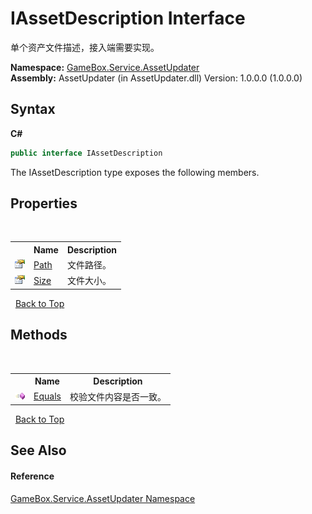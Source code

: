 # IAssetDescription Interface
 

单个资产文件描述，接入端需要实现。

**Namespace:**&nbsp;<a href="45b2d3e6-eefd-ba09-ac09-d0f384ac18e9">GameBox.Service.AssetUpdater</a><br />**Assembly:**&nbsp;AssetUpdater (in AssetUpdater.dll) Version: 1.0.0.0 (1.0.0.0)

## Syntax

**C#**<br />
``` C#
public interface IAssetDescription
```

The IAssetDescription type exposes the following members.


## Properties
&nbsp;<table><tr><th></th><th>Name</th><th>Description</th></tr><tr><td>![Public property](media/pubproperty.gif "Public property")</td><td><a href="7daf9e48-bb4d-08d9-1b29-42b0b14ede43">Path</a></td><td>
文件路径。</td></tr><tr><td>![Public property](media/pubproperty.gif "Public property")</td><td><a href="a801b949-1f78-2fb1-8dfe-5704582fc215">Size</a></td><td>
文件大小。</td></tr></table>&nbsp;
<a href="#iassetdescription-interface">Back to Top</a>

## Methods
&nbsp;<table><tr><th></th><th>Name</th><th>Description</th></tr><tr><td>![Public method](media/pubmethod.gif "Public method")</td><td><a href="07b0a13f-9a5f-6ea5-b2f6-6edad4a57581">Equals</a></td><td>
校验文件内容是否一致。</td></tr></table>&nbsp;
<a href="#iassetdescription-interface">Back to Top</a>

## See Also


#### Reference
<a href="45b2d3e6-eefd-ba09-ac09-d0f384ac18e9">GameBox.Service.AssetUpdater Namespace</a><br />